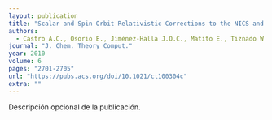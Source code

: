 ```yaml
---
layout: publication
title: "Scalar and Spin-Orbit Relativistic Corrections to the NICS and the Induced Magnetic Field: The case of the E122- spherenes (E = Ge, Sn, Pb)"
authors:
  - Castro A.C., Osorio E., Jiménez-Halla J.O.C., Matito E., Tiznado W., Merino G.
journal: "J. Chem. Theory Comput."
year: 2010
volume: 6
pages: "2701-2705"
url: "https://pubs.acs.org/doi/10.1021/ct100304c"
extra: ""
---
```


Descripción opcional de la publicación.
